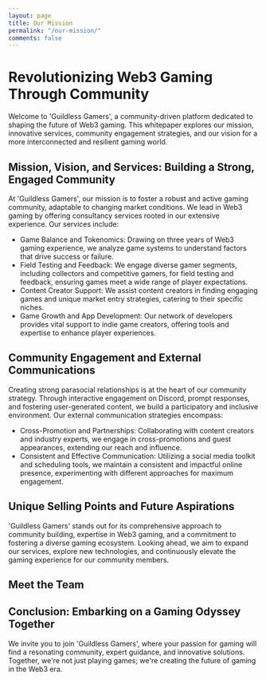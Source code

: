 ```yaml
---
layout: page
title: Our Mission
permalink: "/our-mission/"
comments: false
---
```

# Revolutionizing Web3 Gaming Through Community

Welcome to 'Guildless Gamers', a community-driven platform dedicated to shaping the future of Web3 gaming. This whitepaper explores our mission, innovative services, community engagement strategies, and our vision for a more interconnected and resilient gaming world.

## Mission, Vision, and Services: Building a Strong, Engaged Community

At 'Guildless Gamers', our mission is to foster a robust and active gaming community, adaptable to changing market conditions. We lead in Web3 gaming by offering consultancy services rooted in our extensive experience. Our services include:
- Game Balance and Tokenomics: Drawing on three years of Web3 gaming experience, we analyze game systems to understand factors that drive success or failure.
- Field Testing and Feedback: We engage diverse gamer segments, including collectors and competitive gamers, for field testing and feedback, ensuring games meet a wide range of player expectations.
- Content Creator Support: We assist content creators in finding engaging games and unique market entry strategies, catering to their specific niches.
- Game Growth and App Development: Our network of developers provides vital support to indie game creators, offering tools and expertise to enhance player experiences.

## Community Engagement and External Communications

Creating strong parasocial relationships is at the heart of our community strategy. Through interactive engagement on Discord, prompt responses, and fostering user-generated content, we build a participatory and inclusive environment. Our external communication strategies encompass:
- Cross-Promotion and Partnerships: Collaborating with content creators and industry experts, we engage in cross-promotions and guest appearances, extending our reach and influence.
- Consistent and Effective Communication: Utilizing a social media toolkit and scheduling tools, we maintain a consistent and impactful online presence, experimenting with different approaches for maximum engagement.

## Unique Selling Points and Future Aspirations

'Guildless Gamers' stands out for its comprehensive approach to community building, expertise in Web3 gaming, and a commitment to fostering a diverse gaming ecosystem. Looking ahead, we aim to expand our services, explore new technologies, and continuously elevate the gaming experience for our community members.

## Meet the Team

## Conclusion: Embarking on a Gaming Odyssey Together

We invite you to join 'Guildless Gamers', where your passion for gaming will find a resonating community, expert guidance, and innovative solutions. Together, we're not just playing games; we're creating the future of gaming in the Web3 era.